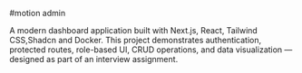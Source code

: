 #motion admin

A modern dashboard application built with Next.js, React, Tailwind CSS,Shadcn and Docker.
This project demonstrates authentication, protected routes, role-based UI, CRUD operations, and data visualization — designed as part of an interview assignment.
